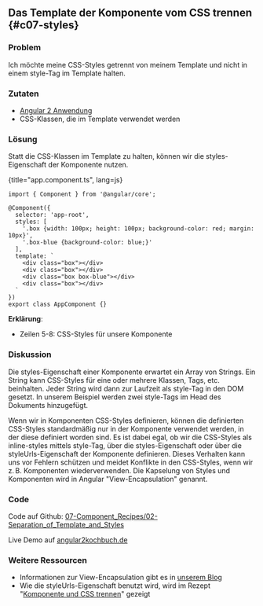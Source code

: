 ## Das Template der Komponente vom CSS trennen {#c07-styles}

### Problem

Ich möchte meine CSS-Styles getrennt von meinem Template und nicht in einem style-Tag im Template halten.

### Zutaten

* [Angular 2 Anwendung](#c02-angular-app)
* CSS-Klassen, die im Template verwendet werden

### Lösung

Statt die CSS-Klassen im Template zu halten, können wir die styles-Eigenschaft der Komponente nutzen.

{title="app.component.ts", lang=js}
```
import { Component } from '@angular/core';

@Component({
  selector: 'app-root',
  styles: [
    '.box {width: 100px; height: 100px; background-color: red; margin: 10px}',
    '.box-blue {background-color: blue;}'
  ],
  template: `
    <div class="box"></div>
    <div class="box"></div>
    <div class="box box-blue"></div>
    <div class="box"></div>
  `
})
export class AppComponent {}
```

__Erklärung__:

* Zeilen 5-8: CSS-Styles für unsere Komponente

### Diskussion

Die styles-Eigenschaft einer Komponente erwartet ein Array von Strings.
Ein String kann CSS-Styles für eine oder mehrere Klassen, Tags, etc. beinhalten.
Jeder String wird dann zur Laufzeit als style-Tag in den DOM gesetzt.
In unserem Beispiel werden zwei style-Tags im Head des Dokuments hinzugefügt.

Wenn wir in Komponenten CSS-Styles definieren, können die definierten CSS-Styles standardmäßig nur in der Komponente verwendet werden, in der diese definiert worden sind.
Es ist dabei egal, ob wir die CSS-Styles als inline-styles mittels style-Tag, über die styles-Eigenschaft oder über die styleUrls-Eigenschaft der Komponente definieren.
Dieses Verhalten kann uns vor Fehlern schützen und meidet Konflikte in den CSS-Styles, wenn wir z. B. Komponenten wiederverwenden. Die Kapselung von Styles und Komponenten wird in Angular "View-Encapsulation" genannt.

### Code

Code auf Github: [07-Component\_Recipes/02-Separation\_of\_Template\_and\_Styles](https://github.com/jsperts/angular2_kochbuch_code/tree/master/07-Component_Recipes/02-Separation_of_Template_and_Styles)

Live Demo auf [angular2kochbuch.de](http://angular2kochbuch.de/examples/code/07-Component_Recipes/02-Separation_of_Templates_and_Styles/index.html)

### Weitere Ressourcen

* Informationen zur View-Encapsulation gibt es in [unserem Blog](https://jsperts.de/blog/angular2-view-kapselung/)
* Wie die styleUrls-Eigenschaft benutzt wird, wird im Rezept "[Komponente und CSS trennen](#c07-styleurls)" gezeigt

